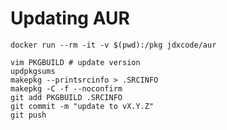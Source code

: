 # Updating AUR

    docker run --rm -it -v $(pwd):/pkg jdxcode/aur

    vim PKGBUILD # update version
    updpkgsums
    makepkg --printsrcinfo > .SRCINFO
    makepkg -C -f --noconfirm
    git add PKGBUILD .SRCINFO
    git commit -m "update to vX.Y.Z"
    git push
